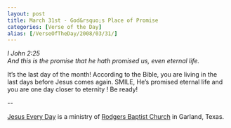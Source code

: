 ```yaml
---
layout: post
title: March 31st - God&rsquo;s Place of Promise
categories: [Verse of the Day]
alias: [/VerseOfTheDay/2008/03/31/]
---
```


_I John 2:25  
And this is the promise that he hath promised us, even eternal
life._

It&rsquo;s the last day of the month! According to the Bible, you
are living in the last days before Jesus comes again. SMILE,
He&rsquo;s promised eternal life and you are one day closer to
eternity ! Be ready!

 --

<a href=http://jesuseveryday.net>Jesus Every Day</a> is a ministry of <a href=http://rodgersbaptist.net>Rodgers Baptist Church</a> in Garland, Texas.
